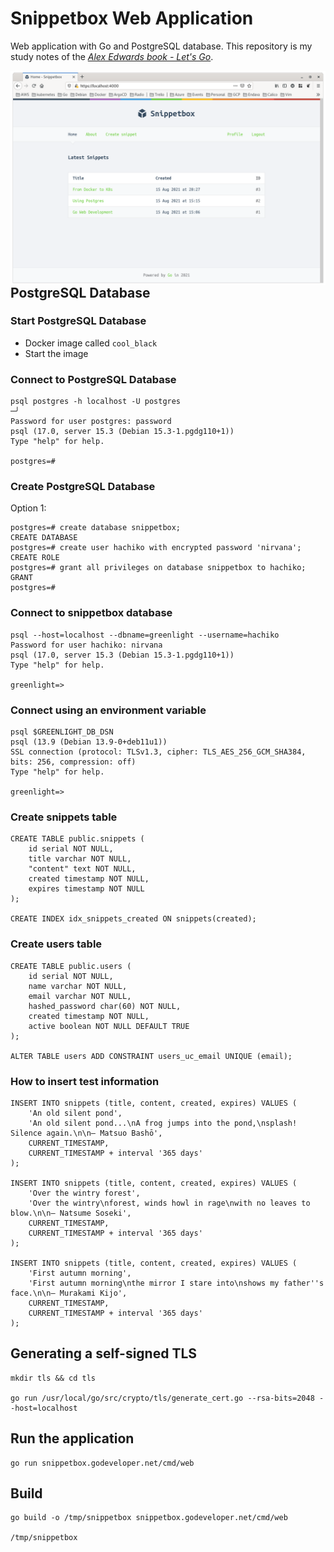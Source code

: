 # Snippetbox Web Application

Web application with Go and PostgreSQL database. This repository is my study notes of the *[Alex Edwards book - Let's Go](https://lets-go.alexedwards.net/)*.

<img src="img/snippetbox.png" alt="Snippetbox" style="float: left; margin-right: 10px;" />

## PostgreSQL Database

### Start PostgreSQL Database

- Docker image called `cool_black`
- Start the image

### Connect to PostgreSQL Database

```shell
psql postgres -h localhost -U postgres                                                                                                                                       ─╯
Password for user postgres: password
psql (17.0, server 15.3 (Debian 15.3-1.pgdg110+1))
Type "help" for help.

postgres=#
```

### Create PostgreSQL Database

Option 1:

```
postgres=# create database snippetbox;
CREATE DATABASE
postgres=# create user hachiko with encrypted password 'nirvana';
CREATE ROLE
postgres=# grant all privileges on database snippetbox to hachiko;
GRANT
postgres=#
```

### Connect to snippetbox database

```
psql --host=localhost --dbname=greenlight --username=hachiko
Password for user hachiko: nirvana
psql (17.0, server 15.3 (Debian 15.3-1.pgdg110+1))
Type "help" for help.

greenlight=>
```

### Connect using an environment variable

```
psql $GREENLIGHT_DB_DSN
psql (13.9 (Debian 13.9-0+deb11u1))
SSL connection (protocol: TLSv1.3, cipher: TLS_AES_256_GCM_SHA384, bits: 256, compression: off)
Type "help" for help.

greenlight=>
```

### Create snippets table

```
CREATE TABLE public.snippets (
	id serial NOT NULL,
	title varchar NOT NULL,
	"content" text NOT NULL,
	created timestamp NOT NULL,
	expires timestamp NOT NULL
);

CREATE INDEX idx_snippets_created ON snippets(created);
```

### Create users table

```
CREATE TABLE public.users (
	id serial NOT NULL,
	name varchar NOT NULL,
	email varchar NOT NULL,
	hashed_password char(60) NOT NULL,
	created timestamp NOT NULL,
	active boolean NOT NULL DEFAULT TRUE
);

ALTER TABLE users ADD CONSTRAINT users_uc_email UNIQUE (email);
```

### How to insert test information

```
INSERT INTO snippets (title, content, created, expires) VALUES (
    'An old silent pond',
    'An old silent pond...\nA frog jumps into the pond,\nsplash! Silence again.\n\n– Matsuo Bashō',
    CURRENT_TIMESTAMP,
    CURRENT_TIMESTAMP + interval '365 days'
);

INSERT INTO snippets (title, content, created, expires) VALUES (
    'Over the wintry forest',
    'Over the wintry\nforest, winds howl in rage\nwith no leaves to blow.\n\n– Natsume Soseki',
    CURRENT_TIMESTAMP,
    CURRENT_TIMESTAMP + interval '365 days'
);

INSERT INTO snippets (title, content, created, expires) VALUES (
    'First autumn morning',
    'First autumn morning\nthe mirror I stare into\nshows my father''s face.\n\n– Murakami Kijo',
    CURRENT_TIMESTAMP,
    CURRENT_TIMESTAMP + interval '365 days'
);
```

## Generating a self-signed TLS

```
mkdir tls && cd tls

go run /usr/local/go/src/crypto/tls/generate_cert.go --rsa-bits=2048 --host=localhost
```

## Run the application

```
go run snippetbox.godeveloper.net/cmd/web
```

## Build

```
go build -o /tmp/snippetbox snippetbox.godeveloper.net/cmd/web

/tmp/snippetbox
```

